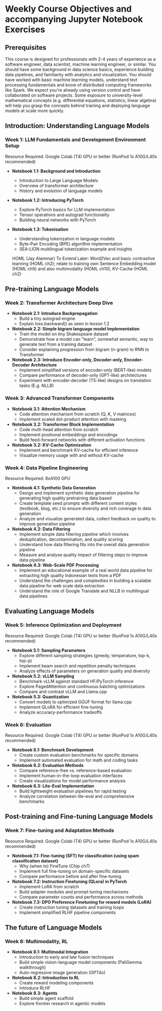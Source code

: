 # Weekly Course Objectives and accompanying Jupyter Notebook Exercises

## Prerequisites

This course is designed for professionals with 2-4 years of experience as a software engineer, data scientist, machine learning engineer, or similar. You should have some background in data science basics, experience building data pipelines, and familiarity with analytics and visualization. You should have worked with basic machine learning models, understand text processing fundamentals and know of distributed computing frameworks like Spark. We expect you're already using version control and have collaborated on software projects. Some exposure to university-level mathematical concepts (e.g. differential equations, statistics, linear algebra) will help you grasp the concepts behind training and deploying language models at scale more quickly.

## Introduction: Understanding Language Models
### Week 1: LLM Fundamentals and Development Environment Setup
Resource Required: Google Colab (T4) GPU or better (RunPod 1x A10G/L40s recommended)
- **Notebook 1.1: Background and Introduction**
  - Introduction to Large Language Models
  - Overview of transformer architecture
  - History and evolution of language models
- **Notebook 1.2: Introducing PyTorch**
  - Explore PyTorch basics for LLM implementation
  - Tensor operations and autograd functionality
  - Building neural networks with PyTorch
- **Notebook 1.3: Tokenisation**
  - Understanding tokenization in language models
  - Byte-Pair Encoding (BPE) algorithm implementation
  - SEA-LION multilingual tokenization example and insights

  HOML (Jay Alammar)
  To Extend Later: Word2Vec and basic contrastive learning (HOML ch2); relate to training own Sentence Embedding model (HOML ch9) and also multimodality (HOML ch10), KV-Cache (HOML ch2)

## Pre-training Language Models
### Week 2: Transformer Architecture Deep Dive
- **Notebook 2.1: Introduce Backpropagation**
  - Build a tiny autograd engine
  - Explain loss.backward() as seen in lesson 1.2
- **Notebook 2.2: Simple bigram language model Implementation**
  - Train the model on tiny Shakespeare dataset
  - Demonstrate how a model can "learn", somewhat semantic, way to generate text from a training dataset
  - Consider explaining progression from bigram (n-gram) to RNN to Transformer
- **Notebook 2.3: Introduce Encoder-only, Decoder-only, Encoder-Decoder Architecture**
  - Implement simplified versions of encoder-only (BERT-like) models
  - Compare performance of decoder-only (GPT-like) architectures
  - Experiment with encoder-decoder (T5-like) designs on translation tasks (E.g. NLLB)

### Week 3: Advanced Transformer Components
- **Notebook 3.1: Attention Mechanism**
  - Code attention mechanism from scratch (Q, K, V matrices)
  - Implement scaled dot-product attention with masking
- **Notebook 3.2: Transformer Block Implementation**
  - Code multi-head attention from scratch
  - Implement positional embeddings and encodings
  - Build feed-forward networks with different activation functions
- **Notebook 3.2: KV-Cache Optimization**
  - Implement and benchmark KV-cache for efficient inference
  - Visualize memory usage with and without KV-cache

### Week 4: Data Pipeline Engineering
Resource Required: 8xA100 GPU
- **Notebook 4.1: Synthetic Data Generation**
  - Design and implement synthetic data generation pipeline for generating high quality pretraining data based
  - Create template seed prompts with different content styles (textbook, blog, etc.) to ensure diversity and rich coverage in data generation
  - Analyze and visualize generated data, collect feedback on quality to improve generation pipeline
- **Notebook 4.2: Data Filtering**
  - Implement simple data filtering pipeline which involves deduplication, decontamination, and quality scoring
  - Understand how data filtering fits into the overall data generation pipeline
  - Measure and analyse quality impact of filtering steps to improve data pipeline
- **Notebook 4.3: Web-Scale PDF Processing**
  - Implement an educational example of a real world data pipeline for extracting high quality Indonesian texts from a PDF
  - Understand the challenges and complexities in building a scalable data pipeline for web scale data extraction
  - Understand the role of Google Translate and NLLB in multilingual data pipelines

## Evaluating Language Models
### Week 5: Inference Optimization and Deployment
Resource Required: Google Colab (T4) GPU or better (RunPod 1x A10G/L40s recommended)
- **Notebook 5.1: Sampling Parameters**
  - Explore different sampling strategies (greedy, temperature, top-k, top-p)
  - Implement beam search and repetition penalty techniques
  - Analyze effects of parameters on generation quality and diversity
- **Notebook 5.2: vLLM Sampling**
  - Benchmark vLLM against standard HF/PyTorch inference
  - Explore PagedAttention and continuous batching optimizations
  - Compare and contrast vLLM and Llama.cpp
- **Notebook 5.3: Quantization**
  - Convert models to optimized GGUF format for llama.cpp
  - Implement QLoRA for efficient fine-tuning
  - Analyze accuracy-performance tradeoffs

### Week 6: Evaluation
Resource Required: Google Colab (T4) GPU or better (RunPod 1x A10G/L40s recommended)
- **Notebook 6.1: Benchmark Development**
  - Create custom evaluation benchmarks for specific domains
  - Implement automated evaluation for math and coding tasks
- **Notebook 6.2: Evaluation Methods**
  - Compare reference-free vs. reference-based evaluation
  - Implement human-in-the-loop evaluation interfaces
  - Create visualizations for model performance analysis
- **Notebook 6.3: Lite-Eval Implementation**
  - Build lightweight evaluation pipelines for rapid testing
  - Analyze correlation between lite-eval and comprehensive benchmarks

## Post-training and Fine-tuning Language Models
### Week 7: Fine-tuning and Adaptation Methods
Resource Required: Google Colab (T4) GPU or better (RunPod 1x A10G/L40s recommended)
- **Notebook 7.1: Fine-tuning (SFT) for classification (using spam classification dataset)**
  - Why (when to) FineTune (Chip ch7)
  - Implement full fine-tuning on domain-specific datasets
  - Compare performance before and after fine-tuning
- **Notebook 7.2: Instruction Finetuning (QLora) in PyTorch**
  - Implement LoRA from scratch
  - Build adapter modules and prompt tuning mechanisms
  - Compare parameter counts and performance across methods
- **Notebook 7.3: DPO Preference Finetuning for reward models (LoRA)**
  - Create instruction tuning datasets and training loops
  - Implement simplified RLHF pipeline components

## The future of Language Models
### Week 8: Multimodality, RL
- **Notebook 8.1: Multimodal Integration**
  - Introduction to early and late fusion techniques
  - Build simple vision-language model components (PaliGemma walkthrough)
  - Auto-regressive image generation (GPT4o)
- **Notebook 8.2: Introduction to RL**
  - Create reward modeling components
  - Introduce RLHF
- **Notebook 8.3: Agents**
  - Build simple agent scaffold
  - Explore frontier research in agentic models